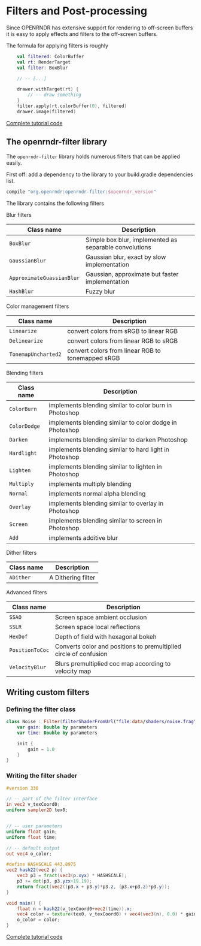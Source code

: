 
# Filters and Post-processing

Since OPENRNDR has extensive support for rendering to off-screen buffers it is easy to apply effects and filters
to the off-screen buffers.

The formula for applying filters is roughly

```kotlin
    val filtered: ColorBuffer
    val rt: RenderTarget
    val filter: BoxBlur

    // -- [...]

    drawer.withTarget(rt) {
        // -- draw something
    }
    filter.apply(rt.colorBuffer(0), filtered)
    drawer.image(filtered)
```
[Complete tutorial code](https://github.com/openrndr/openrndr-tutorials/blob/master/filters-001/src/main/kotlin/Example.kt)

## The openrndr-filter library

The `openrndr-filter` library holds numerous filters that can be applied easily.

First off: add a dependency to the library to your build.gradle dependencies list.
```groovy
compile "org.openrndr:openrndr-filter:$openrndr_version"
```

The library contains the following filters

Blur filters

Class name                | Description
--------------------------|-------------------------------------------------------
`BoxBlur`                 | Simple box blur, implemented as separable convolutions
`GaussianBlur`            | Gaussian blur, exact by slow implementation
`ApproximateGuassianBlur` | Gaussian, approximate but faster implementation
`HashBlur`                | Fuzzy blur


Color management filters

 Class name          | Description
---------------------|--------------------------------------------------
 `Linearize`         | convert colors from sRGB to linear RGB
 `Delinearize`       | convert colors from linear RGB to sRGB
 `TonemapUncharted2` | convert colors from linear RGB to tonemapped sRGB

Blending filters

Class name   | Description
-------------|------------------------------------------------------
`ColorBurn`  | implements blending similar to color burn in Photoshop
`ColorDodge` | implements blending similar to color dodge in Photoshop
`Darken`     | implements blending similar to darken Photoshop
`Hardlight`  | implements blending similar to hard light in Photoshop
`Lighten`    | implements blending similar to lighten in Photoshop
`Multiply`   | implements multiply blending
`Normal`     | implements normal alpha blending
`Overlay`    | implements blending similar to overlay in Photoshop
`Screen`     | implements blending similar to screen in Photoshop
`Add`        | implements additive blur

Dither filters

 Class name | Description
------------|-------------------
 `ADither`  | A Dithering filter

Advanced filters

Class name      | Description
----------------|-------------------------------------------------------------------
`SSAO`          | Screen space ambient occlusion
`SSLR`          | Screen space local reflections
`HexDof`        | Depth of field with hexagonal bokeh
`PositionToCoc` | Converts color and positions to premultiplied circle of confusion
`VelocityBlur`  | Blurs premultiplied coc map according to velocity map

## Writing custom filters

### Defining the filter class
```kotlin
class Noise : Filter(filterShaderFromUrl("file:data/shaders/noise.frag")) {
    var gain: Double by parameters
    var time: Double by parameters

    init {
        gain = 1.0
    }
}
```

### Writing the filter shader

```glsl
#version 330

// -- part of the filter interface
in vec2 v_texCoord0;
uniform sampler2D tex0;


// -- user parameters
uniform float gain;
uniform float time;

// -- default output
out vec4 o_color;

#define HASHSCALE 443.8975
vec2 hash22(vec2 p) {
    vec3 p3 = fract(vec3(p.xyx) * HASHSCALE);
    p3 += dot(p3, p3.yzx+19.19);
    return fract(vec2((p3.x + p3.y)*p3.z, (p3.x+p3.z)*p3.y));
}

void main() {
    float n = hash22(v_texCoord0+vec2(time)).x;
    vec4 color = texture(tex0, v_texCoord0) + vec4(vec3(n), 0.0) * gain;
    o_color = color;
}
```
[Complete tutorial code](https://github.com/openrndr/openrndr-tutorials/blob/master/filters-002/src/main/kotlin/Example.kt)


